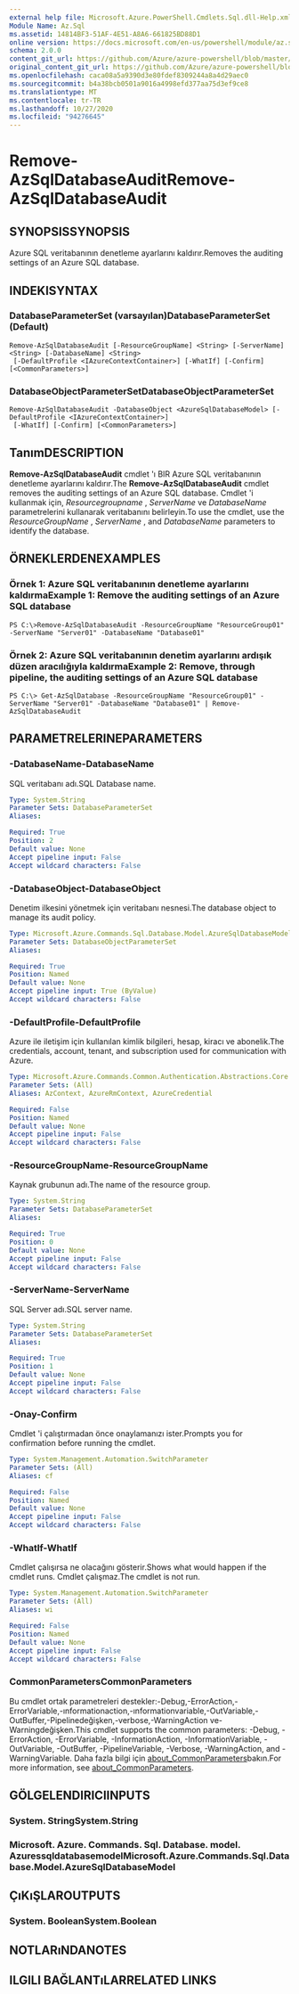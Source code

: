 ```yaml
---
external help file: Microsoft.Azure.PowerShell.Cmdlets.Sql.dll-Help.xml
Module Name: Az.Sql
ms.assetid: 14814BF3-51AF-4E51-A8A6-661825BD88D1
online version: https://docs.microsoft.com/en-us/powershell/module/az.sql/Remove-AzSqlDatabaseAudit
schema: 2.0.0
content_git_url: https://github.com/Azure/azure-powershell/blob/master/src/Sql/Sql/help/Remove-AzSqlDatabaseAudit.md
original_content_git_url: https://github.com/Azure/azure-powershell/blob/master/src/Sql/Sql/help/Remove-AzSqlDatabaseAudit.md
ms.openlocfilehash: caca08a5a9390d3e80fdef8309244a8a4d29aec0
ms.sourcegitcommit: b4a38bcb0501a9016a4998efd377aa75d3ef9ce8
ms.translationtype: MT
ms.contentlocale: tr-TR
ms.lasthandoff: 10/27/2020
ms.locfileid: "94276645"
---
```

# <span data-ttu-id="5b74d-101">Remove-AzSqlDatabaseAudit</span><span class="sxs-lookup"><span data-stu-id="5b74d-101">Remove-AzSqlDatabaseAudit</span></span>

## <span data-ttu-id="5b74d-102">SYNOPSIS</span><span class="sxs-lookup"><span data-stu-id="5b74d-102">SYNOPSIS</span></span>
<span data-ttu-id="5b74d-103">Azure SQL veritabanının denetleme ayarlarını kaldırır.</span><span class="sxs-lookup"><span data-stu-id="5b74d-103">Removes the auditing settings of an Azure SQL database.</span></span>

## <span data-ttu-id="5b74d-104">INDEKI</span><span class="sxs-lookup"><span data-stu-id="5b74d-104">SYNTAX</span></span>

### <span data-ttu-id="5b74d-105">DatabaseParameterSet (varsayılan)</span><span class="sxs-lookup"><span data-stu-id="5b74d-105">DatabaseParameterSet (Default)</span></span>
```
Remove-AzSqlDatabaseAudit [-ResourceGroupName] <String> [-ServerName] <String> [-DatabaseName] <String>
 [-DefaultProfile <IAzureContextContainer>] [-WhatIf] [-Confirm] [<CommonParameters>]
```

### <span data-ttu-id="5b74d-106">DatabaseObjectParameterSet</span><span class="sxs-lookup"><span data-stu-id="5b74d-106">DatabaseObjectParameterSet</span></span>
```
Remove-AzSqlDatabaseAudit -DatabaseObject <AzureSqlDatabaseModel> [-DefaultProfile <IAzureContextContainer>]
 [-WhatIf] [-Confirm] [<CommonParameters>]
```

## <span data-ttu-id="5b74d-107">Tanım</span><span class="sxs-lookup"><span data-stu-id="5b74d-107">DESCRIPTION</span></span>
<span data-ttu-id="5b74d-108">**Remove-AzSqlDatabaseAudit** cmdlet 'ı BIR Azure SQL veritabanının denetleme ayarlarını kaldırır.</span><span class="sxs-lookup"><span data-stu-id="5b74d-108">The **Remove-AzSqlDatabaseAudit** cmdlet removes the auditing settings of an Azure SQL database.</span></span>
<span data-ttu-id="5b74d-109">Cmdlet 'i kullanmak için, *Resourcegroupname* , *ServerName* ve *DatabaseName* parametrelerini kullanarak veritabanını belirleyin.</span><span class="sxs-lookup"><span data-stu-id="5b74d-109">To use the cmdlet, use the *ResourceGroupName* , *ServerName* , and *DatabaseName* parameters to identify the database.</span></span>

## <span data-ttu-id="5b74d-110">ÖRNEKLERDEN</span><span class="sxs-lookup"><span data-stu-id="5b74d-110">EXAMPLES</span></span>

### <span data-ttu-id="5b74d-111">Örnek 1: Azure SQL veritabanının denetleme ayarlarını kaldırma</span><span class="sxs-lookup"><span data-stu-id="5b74d-111">Example 1: Remove the auditing settings of an Azure SQL database</span></span>
```
PS C:\>Remove-AzSqlDatabaseAudit -ResourceGroupName "ResourceGroup01" -ServerName "Server01" -DatabaseName "Database01"
```

### <span data-ttu-id="5b74d-112">Örnek 2: Azure SQL veritabanının denetim ayarlarını ardışık düzen aracılığıyla kaldırma</span><span class="sxs-lookup"><span data-stu-id="5b74d-112">Example 2: Remove, through pipeline, the auditing settings of an Azure SQL database</span></span>
```
PS C:\> Get-AzSqlDatabase -ResourceGroupName "ResourceGroup01" -ServerName "Server01" -DatabaseName "Database01" | Remove-AzSqlDatabaseAudit
```

## <span data-ttu-id="5b74d-113">PARAMETRELERINE</span><span class="sxs-lookup"><span data-stu-id="5b74d-113">PARAMETERS</span></span>

### <span data-ttu-id="5b74d-114">-DatabaseName</span><span class="sxs-lookup"><span data-stu-id="5b74d-114">-DatabaseName</span></span>
<span data-ttu-id="5b74d-115">SQL veritabanı adı.</span><span class="sxs-lookup"><span data-stu-id="5b74d-115">SQL Database name.</span></span>

```yaml
Type: System.String
Parameter Sets: DatabaseParameterSet
Aliases:

Required: True
Position: 2
Default value: None
Accept pipeline input: False
Accept wildcard characters: False
```

### <span data-ttu-id="5b74d-116">-DatabaseObject</span><span class="sxs-lookup"><span data-stu-id="5b74d-116">-DatabaseObject</span></span>
<span data-ttu-id="5b74d-117">Denetim ilkesini yönetmek için veritabanı nesnesi.</span><span class="sxs-lookup"><span data-stu-id="5b74d-117">The database object to manage its audit policy.</span></span>

```yaml
Type: Microsoft.Azure.Commands.Sql.Database.Model.AzureSqlDatabaseModel
Parameter Sets: DatabaseObjectParameterSet
Aliases:

Required: True
Position: Named
Default value: None
Accept pipeline input: True (ByValue)
Accept wildcard characters: False
```

### <span data-ttu-id="5b74d-118">-DefaultProfile</span><span class="sxs-lookup"><span data-stu-id="5b74d-118">-DefaultProfile</span></span>
<span data-ttu-id="5b74d-119">Azure ile iletişim için kullanılan kimlik bilgileri, hesap, kiracı ve abonelik.</span><span class="sxs-lookup"><span data-stu-id="5b74d-119">The credentials, account, tenant, and subscription used for communication with Azure.</span></span>

```yaml
Type: Microsoft.Azure.Commands.Common.Authentication.Abstractions.Core.IAzureContextContainer
Parameter Sets: (All)
Aliases: AzContext, AzureRmContext, AzureCredential

Required: False
Position: Named
Default value: None
Accept pipeline input: False
Accept wildcard characters: False
```

### <span data-ttu-id="5b74d-120">-ResourceGroupName</span><span class="sxs-lookup"><span data-stu-id="5b74d-120">-ResourceGroupName</span></span>
<span data-ttu-id="5b74d-121">Kaynak grubunun adı.</span><span class="sxs-lookup"><span data-stu-id="5b74d-121">The name of the resource group.</span></span>

```yaml
Type: System.String
Parameter Sets: DatabaseParameterSet
Aliases:

Required: True
Position: 0
Default value: None
Accept pipeline input: False
Accept wildcard characters: False
```

### <span data-ttu-id="5b74d-122">-ServerName</span><span class="sxs-lookup"><span data-stu-id="5b74d-122">-ServerName</span></span>
<span data-ttu-id="5b74d-123">SQL Server adı.</span><span class="sxs-lookup"><span data-stu-id="5b74d-123">SQL server name.</span></span>

```yaml
Type: System.String
Parameter Sets: DatabaseParameterSet
Aliases:

Required: True
Position: 1
Default value: None
Accept pipeline input: False
Accept wildcard characters: False
```

### <span data-ttu-id="5b74d-124">-Onay</span><span class="sxs-lookup"><span data-stu-id="5b74d-124">-Confirm</span></span>
<span data-ttu-id="5b74d-125">Cmdlet 'i çalıştırmadan önce onaylamanızı ister.</span><span class="sxs-lookup"><span data-stu-id="5b74d-125">Prompts you for confirmation before running the cmdlet.</span></span>

```yaml
Type: System.Management.Automation.SwitchParameter
Parameter Sets: (All)
Aliases: cf

Required: False
Position: Named
Default value: None
Accept pipeline input: False
Accept wildcard characters: False
```

### <span data-ttu-id="5b74d-126">-WhatIf</span><span class="sxs-lookup"><span data-stu-id="5b74d-126">-WhatIf</span></span>
<span data-ttu-id="5b74d-127">Cmdlet çalışırsa ne olacağını gösterir.</span><span class="sxs-lookup"><span data-stu-id="5b74d-127">Shows what would happen if the cmdlet runs.</span></span> <span data-ttu-id="5b74d-128">Cmdlet çalışmaz.</span><span class="sxs-lookup"><span data-stu-id="5b74d-128">The cmdlet is not run.</span></span>

```yaml
Type: System.Management.Automation.SwitchParameter
Parameter Sets: (All)
Aliases: wi

Required: False
Position: Named
Default value: None
Accept pipeline input: False
Accept wildcard characters: False
```

### <span data-ttu-id="5b74d-129">CommonParameters</span><span class="sxs-lookup"><span data-stu-id="5b74d-129">CommonParameters</span></span>
<span data-ttu-id="5b74d-130">Bu cmdlet ortak parametreleri destekler:-Debug,-ErrorAction,-ErrorVariable,-ınformationaction,-ınformationvariable,-OutVariable,-OutBuffer,-Pipelinedeğişken,-verbose,-WarningAction ve-Warningdeğişken.</span><span class="sxs-lookup"><span data-stu-id="5b74d-130">This cmdlet supports the common parameters: -Debug, -ErrorAction, -ErrorVariable, -InformationAction, -InformationVariable, -OutVariable, -OutBuffer, -PipelineVariable, -Verbose, -WarningAction, and -WarningVariable.</span></span> <span data-ttu-id="5b74d-131">Daha fazla bilgi için [about_CommonParameters](http://go.microsoft.com/fwlink/?LinkID=113216)bakın.</span><span class="sxs-lookup"><span data-stu-id="5b74d-131">For more information, see [about_CommonParameters](http://go.microsoft.com/fwlink/?LinkID=113216).</span></span>

## <span data-ttu-id="5b74d-132">GÖLGELENDIRICI</span><span class="sxs-lookup"><span data-stu-id="5b74d-132">INPUTS</span></span>

### <span data-ttu-id="5b74d-133">System. String</span><span class="sxs-lookup"><span data-stu-id="5b74d-133">System.String</span></span>

### <span data-ttu-id="5b74d-134">Microsoft. Azure. Commands. Sql. Database. model. Azuressqldatabasemodel</span><span class="sxs-lookup"><span data-stu-id="5b74d-134">Microsoft.Azure.Commands.Sql.Database.Model.AzureSqlDatabaseModel</span></span>

## <span data-ttu-id="5b74d-135">ÇıKıŞLAR</span><span class="sxs-lookup"><span data-stu-id="5b74d-135">OUTPUTS</span></span>

### <span data-ttu-id="5b74d-136">System. Boolean</span><span class="sxs-lookup"><span data-stu-id="5b74d-136">System.Boolean</span></span>

## <span data-ttu-id="5b74d-137">NOTLARıNDA</span><span class="sxs-lookup"><span data-stu-id="5b74d-137">NOTES</span></span>

## <span data-ttu-id="5b74d-138">ILGILI BAĞLANTıLAR</span><span class="sxs-lookup"><span data-stu-id="5b74d-138">RELATED LINKS</span></span>
